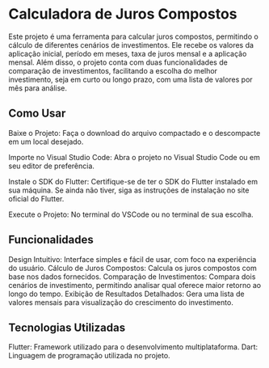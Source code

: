 # Calculadora de Juros Compostos
Este projeto é uma ferramenta para calcular juros compostos, permitindo o cálculo de diferentes cenários de investimentos. Ele recebe os valores da aplicação inicial, período em meses, taxa de juros mensal e a aplicação mensal. Além disso, o projeto conta com duas funcionalidades de comparação de investimentos, facilitando a escolha do melhor investimento, seja em curto ou longo prazo, com uma lista de valores por mês para análise.

## Como Usar
Baixe o Projeto: Faça o download do arquivo compactado e o descompacte em um local desejado.

Importe no Visual Studio Code: Abra o projeto no Visual Studio Code ou em seu editor de preferência.

Instale o SDK do Flutter: Certifique-se de ter o SDK do Flutter instalado em sua máquina. Se ainda não tiver, siga as instruções de instalação no site oficial do Flutter.

Execute o Projeto: No terminal do VSCode ou no terminal de sua escolha.

## Funcionalidades
Design Intuitivo: Interface simples e fácil de usar, com foco na experiência do usuário.
Cálculo de Juros Compostos: Calcula os juros compostos com base nos dados fornecidos.
Comparação de Investimentos: Compara dois cenários de investimento, permitindo analisar qual oferece maior retorno ao longo do tempo.
Exibição de Resultados Detalhados: Gera uma lista de valores mensais para visualização do crescimento do investimento.

## Tecnologias Utilizadas
Flutter: Framework utilizado para o desenvolvimento multiplataforma.
Dart: Linguagem de programação utilizada no projeto.
